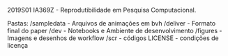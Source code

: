 2019S01
IA369Z - Reprodutibilidade em Pesquisa Computacional.

Pastas:
/sampledata - Arquivos de animações em bvh
/deliver - Formato final do paper
/dev - Notebooks e Ambiente de desenvolvimento
/figures - Imagens e desenhos de workflow
/scr - códigos
LICENSE - condições de licença
